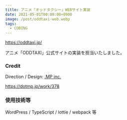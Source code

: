 ```yaml
---
title: アニメ「オッドタクシー」WEBサイト実装
date: 2021-05-01T00:00:00+0900
image: /post/oddtaxi-web.webp
tags:
  - CODING
---
```


https://oddtaxi.jp/

アニメ「ODDTAXI」公式サイトの実装を担当いたしました。

### Credit

Direction / Design: [.MP inc.](https://dotmp.jp/)

https://dotmp.jp/work/378

### 使用技術等

WordPress / TypeScript / lottie / webpack 等
